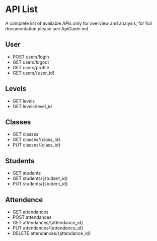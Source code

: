 API List
========
A complete list of available APIs only for overview and analysis, for full documentation please see ApiGuide.md

User
----
* POST users/login
* GET users/logout
* GET users/profile
* GET users/{user_id}

Levels
------
* GET levels
* GET levels/level_id

Classes
-------
* GET classes
* GET classes/{class_id}
* PUT classes/{class_id}

Students
--------
* GET students
* GET students/{student_id}
* PUT students/{student_id}

Attendence
----------
* GET attendances
* POST attendances
* GET attendances/{attendance_id}
* PUT attendances/{attendance_id}
* DELETE attendances/{attendance_id}

